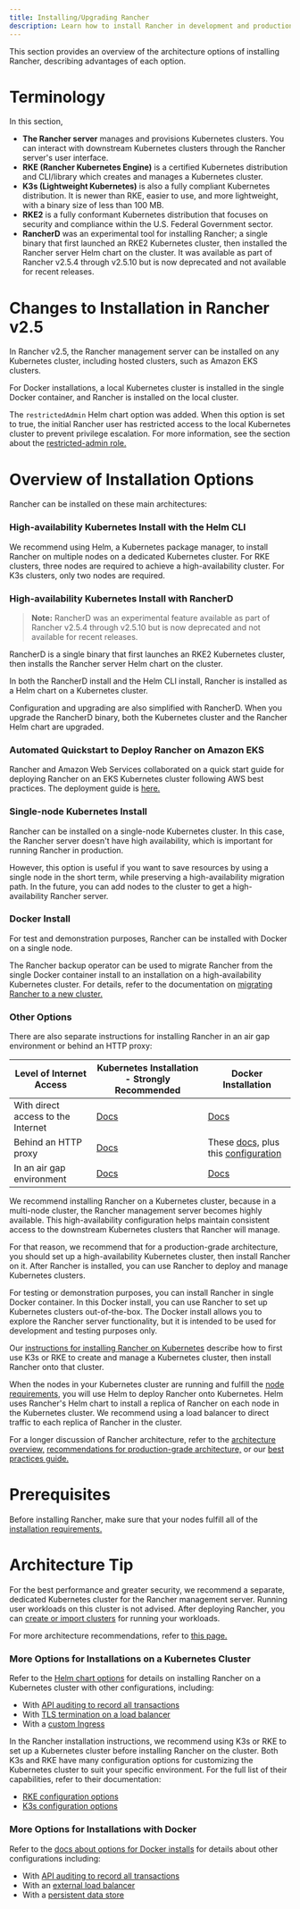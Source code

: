 ```yaml
---
title: Installing/Upgrading Rancher
description: Learn how to install Rancher in development and production environments. Read about single node and high availability installation
---
```


This section provides an overview of the architecture options of installing Rancher, describing advantages of each option.

# Terminology

In this section,

- **The Rancher server** manages and provisions Kubernetes clusters. You can interact with downstream Kubernetes clusters through the Rancher server's user interface.
- **RKE (Rancher Kubernetes Engine)** is a certified Kubernetes distribution and CLI/library which creates and manages a Kubernetes cluster.
- **K3s (Lightweight Kubernetes)** is also a fully compliant Kubernetes distribution. It is newer than RKE, easier to use, and more lightweight, with a binary size of less than 100 MB.
- **RKE2** is a fully conformant Kubernetes distribution that focuses on security and compliance within the U.S. Federal Government sector.
- **RancherD** was an experimental tool for installing Rancher; a single binary that first launched an RKE2 Kubernetes cluster, then installed the Rancher server Helm chart on the cluster. It was available as part of Rancher v2.5.4 through v2.5.10 but is now deprecated and not available for recent releases.

# Changes to Installation in Rancher v2.5

In Rancher v2.5, the Rancher management server can be installed on any Kubernetes cluster, including hosted clusters, such as Amazon EKS clusters.

For Docker installations, a local Kubernetes cluster is installed in the single Docker container, and Rancher is installed on the local cluster.

The `restrictedAdmin` Helm chart option was added. When this option is set to true, the initial Rancher user has restricted access to the local Kubernetes cluster to prevent privilege escalation. For more information, see the section about the [restricted-admin role.](../how-to-guides/advanced-user-guides/authentication-permissions-and-global-configuration/manage-role-based-access-control-rbac/global-permissions.md#restricted-admin)

# Overview of Installation Options

Rancher can be installed on these main architectures:

### High-availability Kubernetes Install with the Helm CLI

We recommend using Helm, a Kubernetes package manager, to install Rancher on multiple nodes on a dedicated Kubernetes cluster. For RKE clusters, three nodes are required to achieve a high-availability cluster. For K3s clusters, only two nodes are required.

### High-availability Kubernetes Install with RancherD

> **Note:** RancherD was an experimental feature available as part of Rancher v2.5.4 through v2.5.10 but is now deprecated and not available for recent releases.

RancherD is a single binary that first launches an RKE2 Kubernetes cluster, then installs the Rancher server Helm chart on the cluster.

In both the RancherD install and the Helm CLI install, Rancher is installed as a Helm chart on a Kubernetes cluster.

Configuration and upgrading are also simplified with RancherD. When you upgrade the RancherD binary, both the Kubernetes cluster and the Rancher Helm chart are upgraded.

### Automated Quickstart to Deploy Rancher on Amazon EKS

Rancher and Amazon Web Services collaborated on a quick start guide for deploying Rancher on an EKS Kubernetes cluster following AWS best practices. The deployment guide is [here.](https://aws-quickstart.github.io/quickstart-eks-rancher/)

### Single-node Kubernetes Install

Rancher can be installed on a single-node Kubernetes cluster. In this case, the Rancher server doesn't have high availability, which is important for running Rancher in production.

However, this option is useful if you want to save resources by using a single node in the short term, while preserving a high-availability migration path. In the future, you can add nodes to the cluster to get a high-availability Rancher server.

### Docker Install

For test and demonstration purposes, Rancher can be installed with Docker on a single node.

The Rancher backup operator can be used to migrate Rancher from the single Docker container install to an installation on a high-availability Kubernetes cluster. For details, refer to the documentation on [migrating Rancher to a new cluster.](../how-to-guides/new-user-guides/backup-restore-and-disaster-recovery/migrate-rancher-to-new-cluster.md)

### Other Options

There are also separate instructions for installing Rancher in an air gap environment or behind an HTTP proxy:

| Level of Internet Access           | Kubernetes Installation - Strongly Recommended                | Docker Installation                             |
| ---------------------------------- | ------------------------------ | ---------- |
| With direct access to the Internet | [Docs](install-upgrade-on-a-kubernetes-cluster.md) | [Docs](rancher-on-a-single-node-with-docker.md)                                                                                     |
| Behind an HTTP proxy                | [Docs](rancher-behind-an-http-proxy.md) |  These [docs,](rancher-on-a-single-node-with-docker.md) plus this [configuration](../reference-guides/single-node-rancher-in-docker/http-proxy-configuration.md) |
| In an air gap environment          | [Docs](air-gapped-helm-cli-install.md)                                                                                                                               | [Docs](air-gapped-helm-cli-install.md)                                                                                         |

We recommend installing Rancher on a Kubernetes cluster, because in a multi-node cluster, the Rancher management server becomes highly available. This high-availability configuration helps maintain consistent access to the downstream Kubernetes clusters that Rancher will manage.

For that reason, we recommend that for a production-grade architecture, you should set up a high-availability Kubernetes cluster, then install Rancher on it. After Rancher is installed, you can use Rancher to deploy and manage Kubernetes clusters.

For testing or demonstration purposes, you can install Rancher in single Docker container. In this Docker install, you can use Rancher to set up Kubernetes clusters out-of-the-box. The Docker install allows you to explore the Rancher server functionality, but it is intended to be used for development and testing purposes only.

Our [instructions for installing Rancher on Kubernetes](install-upgrade-on-a-kubernetes-cluster.md) describe how to first use K3s or RKE to create and manage a Kubernetes cluster, then install Rancher onto that cluster.

When the nodes in your Kubernetes cluster are running and fulfill the [node requirements,](installation-requirements.md) you will use Helm to deploy Rancher onto Kubernetes. Helm uses Rancher's Helm chart to install a replica of Rancher on each node in the Kubernetes cluster. We recommend using a load balancer to direct traffic to each replica of Rancher in the cluster.

For a longer discussion of Rancher architecture, refer to the [architecture overview,](rancher-manager-architecture.md) [recommendations for production-grade architecture,](../reference-guides/rancher-manager-architecture/architecture-recommendations.md) or our [best practices guide.](../reference-guides/best-practices/rancher-server/tips-for-running-rancher.md)

# Prerequisites
Before installing Rancher, make sure that your nodes fulfill all of the [installation requirements.](installation-requirements.md)

# Architecture Tip

For the best performance and greater security, we recommend a separate, dedicated Kubernetes cluster for the Rancher management server. Running user workloads on this cluster is not advised. After deploying Rancher, you can [create or import clusters](kubernetes-clusters-in-rancher-setup.md) for running your workloads.

For more architecture recommendations, refer to [this page.](../reference-guides/rancher-manager-architecture/architecture-recommendations.md)

### More Options for Installations on a Kubernetes Cluster

Refer to the [Helm chart options](../reference-guides/installation-references/helm-chart-options.md) for details on installing Rancher on a Kubernetes cluster with other configurations, including:

- With [API auditing to record all transactions](../reference-guides/installation-references/helm-chart-options.md#api-audit-log)
- With [TLS termination on a load balancer](../reference-guides/installation-references/helm-chart-options.md#external-tls-termination)
- With a [custom Ingress](../reference-guides/installation-references/helm-chart-options.md#customizing-your-ingress)

In the Rancher installation instructions, we recommend using K3s or RKE to set up a Kubernetes cluster before installing Rancher on the cluster. Both K3s and RKE have many configuration options for customizing the Kubernetes cluster to suit your specific environment. For the full list of their capabilities, refer to their documentation:

- [RKE configuration options](https://rancher.com/docs/rke/latest/en/config-options/)
- [K3s configuration options](https://rancher.com/docs/k3s/latest/en/installation/install-options/)

### More Options for Installations with Docker

Refer to the [docs about options for Docker installs](rancher-on-a-single-node-with-docker.md) for details about other configurations including:

- With [API auditing to record all transactions](../reference-guides/single-node-rancher-in-docker/advanced-options.md#api-audit-log)
- With an [external load balancer](../getting-started/installation-and-upgrade/advanced-options/advanced-use-cases/configure-layer-7-nginx-load-balancer.md/)
- With a [persistent data store](../reference-guides/single-node-rancher-in-docker/advanced-options.md#persistent-data)

